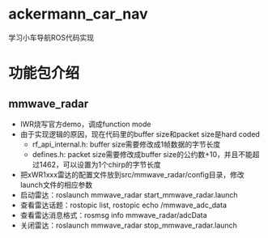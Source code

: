 # ackermann_car_nav
学习小车导航ROS代码实现


# 功能包介绍
## mmwave_radar
- IWR烧写官方demo，调成function mode
- 由于实现逻辑的原因，现在代码里的buffer size和packet size是hard coded
    - rf_api_internal.h: buffer size需要修改成1帧数据的字节长度
    - defines.h: packet size需要修改成buffer size的公约数+10，并且不能超过1462，可以设置为1个chirp的字节长度
- 把xWR1xxx雷达的配置文件放到src/mmwave_radar/config目录，修改launch文件的相应参数
- 启动雷达：roslaunch mmwave_radar start_mmwave_radar.launch
- 查看雷达话题：rostopic list, rostopic echo /mmwave_adc_data
- 查看雷达消息格式：rosmsg info mmwave_radar/adcData
- 关闭雷达：roslaunch mmwave_radar stop_mmwave_radar.launch
